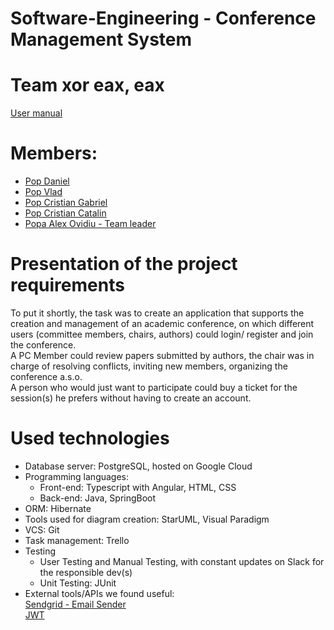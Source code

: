 # Software-Engineering - Conference Management System 

# Team xor eax, eax
<a href="https://github.com/alexovidiupopa/Software-Engineering/tree/master/Docs/UserManual.pdf">User manual</a>

# Members:

<ul>
    <li><a href="https://github.com/AvramPop">Pop Daniel</a></li>
    <li><a href="https://github.com/Pop-Vlad">Pop Vlad</a></li>
    <li><a href="https://github.com/PopCristianGabriel">Pop Cristian Gabriel</a></li>
    <li><a href="https://github.com/Horizon371">Pop Cristian Catalin</a></li>
    <li><a href="https://github.com/alexovidiupopa">Popa Alex Ovidiu - Team leader</a></li>
</ul>

# Presentation of the project requirements

To put it shortly, the task was to create an application that supports the creation and management of an academic conference, on which different users (committee members, chairs, authors) could login/ register and join the conference. <br>
A PC Member could review papers submitted by authors, the chair was in charge of resolving conflicts, inviting new members, organizing the conference a.s.o. <br>
A person who would just want to participate could buy a ticket for the session(s) he prefers without having to create an account.


# Used technologies
<ul>
<li>Database server: PostgreSQL, hosted on Google Cloud</li>
<li>Programming languages:
    <ul>
        <li>Front-end: Typescript with Angular, HTML, CSS</li>
        <li>Back-end: Java, SpringBoot</li> 
    </ul>
</li>
<li>ORM: Hibernate</li>
<li>Tools used for diagram creation: StarUML, Visual Paradigm</li>
<li>VCS: Git</li>
<li>Task management: Trello</li>
<li>Testing
    <ul>
      <li>User Testing and Manual Testing, with constant updates on Slack for the responsible dev(s)</li>
    <li>Unit Testing: JUnit</li> 
    </ul>
</li>
<li>
External tools/APIs we found useful: <br>
  <a href="https://github.com/sendgrid/sendgrid-java">Sendgrid - Email Sender</a> <br>
  <a href="https://github.com/auth0/java-jwt">JWT</a>
  </li>
</ul>

